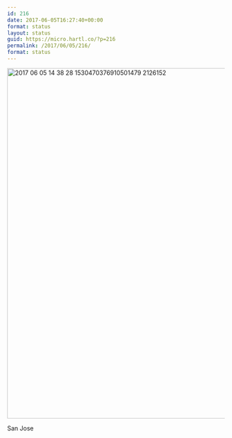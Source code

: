 ```yaml
---
id: 216
date: 2017-06-05T16:27:40+00:00
format: status
layout: status
guid: https://micro.hartl.co/?p=216
permalink: /2017/06/05/216/
format: status
---
```

<img title="2017-06-05 14.38.28 1530470376910501479_2126152.jpg" src="https://micro.hartl.co/wp-content/uploads/2018/01/2017-06-05-14.38.28-1530470376910501479_2126152.jpg" alt="2017 06 05 14 38 28 1530470376910501479 2126152" width="1080" height="810" border="0" />

San Jose